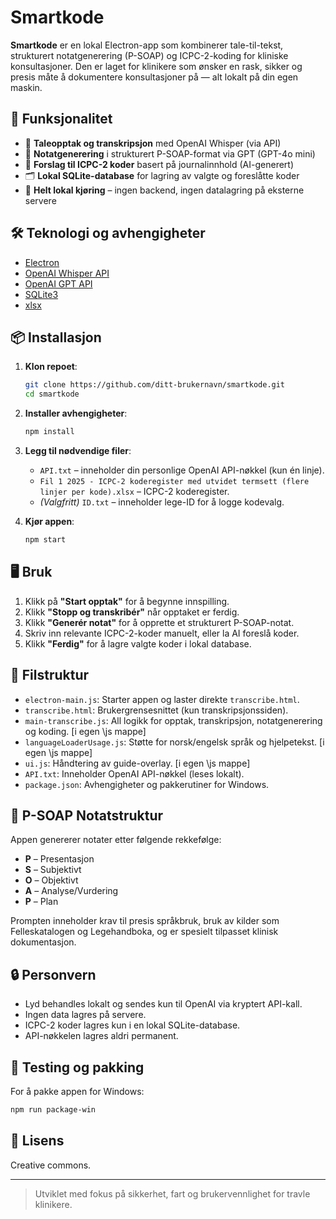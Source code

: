 # Smartkode

**Smartkode** er en lokal Electron-app som kombinerer tale-til-tekst, strukturert notatgenerering (P-SOAP) og ICPC-2-koding for kliniske konsultasjoner. Den er laget for klinikere som ønsker en rask, sikker og presis måte å dokumentere konsultasjoner på — alt lokalt på din egen maskin.

## 🚀 Funksjonalitet

- 🎤 **Taleopptak og transkripsjon** med OpenAI Whisper (via API)
- 📝 **Notatgenerering** i strukturert P-SOAP-format via GPT (GPT-4o mini)
- 🧠 **Forslag til ICPC-2 koder** basert på journalinnhold (AI-generert)
- 🗂️ **Lokal SQLite-database** for lagring av valgte og foreslåtte koder
- 🔐 **Helt lokal kjøring** – ingen backend, ingen datalagring på eksterne servere

## 🛠️ Teknologi og avhengigheter

- [Electron](https://www.electronjs.org/)
- [OpenAI Whisper API](https://platform.openai.com/docs/guides/speech-to-text)
- [OpenAI GPT API](https://platform.openai.com/docs/guides/gpt)
- [SQLite3](https://www.sqlite.org/)
- [xlsx](https://www.npmjs.com/package/xlsx)

## 📦 Installasjon

1. **Klon repoet**:

   ```bash
   git clone https://github.com/ditt-brukernavn/smartkode.git
   cd smartkode

2. **Installer avhengigheter**:

   ```bash
   npm install
   ```

3. **Legg til nødvendige filer**:

   * `API.txt` – inneholder din personlige OpenAI API-nøkkel (kun én linje).
   * `Fil 1 2025 - ICPC-2 koderegister med utvidet termsett (flere linjer per kode).xlsx` – ICPC-2 koderegister.
   * *(Valgfritt)* `ID.txt` – inneholder lege-ID for å logge kodevalg.

4. **Kjør appen**:

   ```bash
   npm start
   ```

## 🖥️ Bruk

1. Klikk på **"Start opptak"** for å begynne innspilling.
2. Klikk **"Stopp og transkribér"** når opptaket er ferdig.
3. Klikk **"Generér notat"** for å opprette et strukturert P-SOAP-notat.
4. Skriv inn relevante ICPC-2-koder manuelt, eller la AI foreslå koder.
5. Klikk **"Ferdig"** for å lagre valgte koder i lokal database.

## 📁 Filstruktur

* `electron-main.js`: Starter appen og laster direkte `transcribe.html`.
* `transcribe.html`: Brukergrensesnittet (kun transkripsjonssiden).
* `main-transcribe.js`: All logikk for opptak, transkripsjon, notatgenerering og koding. [i egen \js mappe]
* `languageLoaderUsage.js`: Støtte for norsk/engelsk språk og hjelpetekst. [i egen \js mappe]
* `ui.js`: Håndtering av guide-overlay. [i egen \js mappe]
* `API.txt`: Inneholder OpenAI API-nøkkel (leses lokalt).
* `package.json`: Avhengigheter og pakkerutiner for Windows.

## 🧠 P-SOAP Notatstruktur

Appen genererer notater etter følgende rekkefølge:

* **P** – Presentasjon
* **S** – Subjektivt
* **O** – Objektivt
* **A** – Analyse/Vurdering
* **P** – Plan

Prompten inneholder krav til presis språkbruk, bruk av kilder som Felleskatalogen og Legehandboka, og er spesielt tilpasset klinisk dokumentasjon.

## 🔒 Personvern

* Lyd behandles lokalt og sendes kun til OpenAI via kryptert API-kall.
* Ingen data lagres på servere.
* ICPC-2 koder lagres kun i en lokal SQLite-database.
* API-nøkkelen lagres aldri permanent.

## 🧪 Testing og pakking

For å pakke appen for Windows:

```bash
npm run package-win
```

## 📄 Lisens

Creative commons.

---

> Utviklet med fokus på sikkerhet, fart og brukervennlighet for travle klinikere.

```
